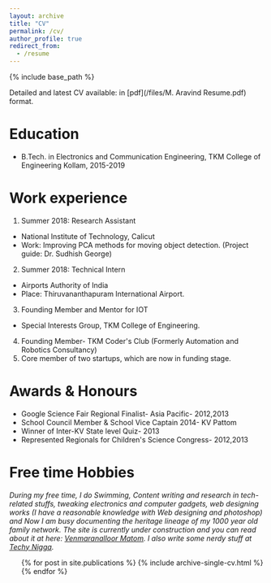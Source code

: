 ```yaml
---
layout: archive
title: "CV"
permalink: /cv/
author_profile: true
redirect_from:
  - /resume
---
```


{% include base_path %}

Detailed and latest CV available: in [pdf](/files/M. Aravind Resume.pdf) format.  
     
Education
======
* B.Tech. in Electronics and Communication Engineering, TKM College of Engineering Kollam, 2015-2019

Work experience
======
1. Summer 2018: Research Assistant
  * National Institute of Technology, Calicut
  * Work: Improving PCA methods for moving object detection. (Project guide: Dr. Sudhish George)     
  
2. Summer 2018: Technical Intern
  * Airports Authority of India
  * Place: Thiruvananthapuram International Airport.    
    
3. Founding Member and Mentor for IOT
  * Special Interests Group, TKM College of Engineering.     
    
4. Founding Member- TKM Coder's Club (Formerly Automation and Robotics Consultancy)   
5. Core member of two startups, which are now in funding stage.   
    

Awards & Honours
======
* Google Science Fair Regional Finalist- Asia Pacific- 2012,2013
* School Council Member & School Vice Captain 2014- KV Pattom
* Winner of Inter-KV State level Quiz- 2013  
* Represented Regionals for Children's Science Congress- 2012,2013 
  
  
Free time Hobbies
======
_During my free time, I do Swimming, Content writing and research in tech-related stuffs, tweaking electronics and computer gadgets, web designing works (I have a reasonable knowledge with Web designing and photoshop) and Now I am busy documenting the heritage lineage of my 1000 year old family network. The site is currently under construction and you can read about it at here: [Venmaranalloor Matom](www.vedicfarm.in). I also write some nerdy stuff at [Techy Nigga](http://techynig.ga/)._ 


  <ul>{% for post in site.publications %}
    {% include archive-single-cv.html %}
  {% endfor %}</ul>  
     
          
           



